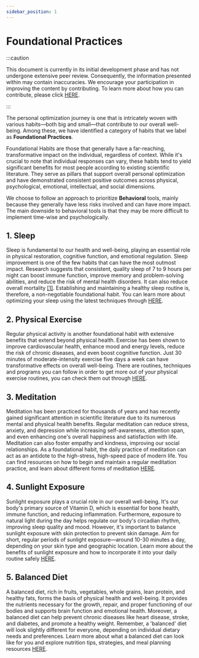 ```yaml
---
sidebar_position: 1
---
```


# Foundational Practices

:::caution

This document is currently in its initial development phase and has not undergone extensive peer review. Consequently, the information presented within may contain inaccuracies. We encourage your participation in improving the content by contributing. To learn more about how you can contribute, please click [HERE](/A%20General%20Overview/Contributing).

:::

The personal optimization journey is one that is intricately woven with various habits—both big and small—that contribute to our overall well-being. Among these, we have identified a category of habits that we label as **Foundational Practices**.

Foundational Habits are those that generally have a far-reaching, transformative impact on the individual, regardless of context. While it's crucial to note that individual responses can vary, these habits tend to yield significant benefits for most people according to existing scientific literature. They serve as pillars that support overall personal optimization and have demonstrated consistent positive outcomes across physical, psychological, emotional, intellectual, and social dimensions.

We choose to follow an approach to prioritize **Behavioral** tools, mainly because they generally have less risks involved and can have more impact. The main downside to behavioral tools is that they may be more difficult to implement time-wise and psychologically.

## 1. Sleep

Sleep is fundamental to our health and well-being, playing an essential role in physical restoration, cognitive function, and emotional regulation. Sleep improvement is one of the few habits that can have the most outmost impact. Research suggests that consistent, quality sleep of 7 to 9 hours per night can boost immune function, improve memory and problem-solving abilities, and reduce the risk of mental health disorders. It can also reduce overall mortality [[1]](https://www.google.com/url?sa=t&rct=j&q=&esrc=s&source=web&cd=&cad=rja&uact=8&ved=2ahUKEwj-35Dvy4H_AhWzLLkGHbKPCiQQFnoECC0QAQ&url=https%3A%2F%2Fwww.amazon.com%2FWhy-We-Sleep-Unlocking-Dreams%2Fdp%2F1501144316&usg=AOvVaw0eXtmCJnYRqJMKP5SdzyxM). Establishing and maintaining a healthy sleep routine is, therefore, a non-negotiable foundational habit. You can learn more about optimizing your sleep using the latest techniques through [HERE](/Section%20-%20Sleep/Sleep).

## 2. Physical Exercise

Regular physical activity is another foundational habit with extensive benefits that extend beyond physical health. Exercise has been shown to improve cardiovascular health, enhance mood and energy levels, reduce the risk of chronic diseases, and even boost cognitive function. Just 30 minutes of moderate-intensity exercise five days a week can have transformative effects on overall well-being. There are routines, techniques and programs you can follow in order to get more out of your physical exercise routines, you can check them out through [HERE](/Section%20-%20Physical%20Exercise/PhysicalExercise).

## 3. Meditation

Meditation has been practiced for thousands of years and has recently gained significant attention in scientific literature due to its numerous mental and physical health benefits. Regular meditation can reduce stress, anxiety, and depression while increasing self-awareness, attention span, and even enhancing one's overall happiness and satisfaction with life. Meditation can also foster empathy and kindness, improving our social relationships. As a foundational habit, the daily practice of meditation can act as an antidote to the high-stress, high-speed pace of modern life. You can find resources on how to begin and maintain a regular meditation practice, and learn about different forms of meditation [HERE](/Section%20-%20Meditation/Meditation).

## 4. Sunlight Exposure

Sunlight exposure plays a crucial role in our overall well-being. It's our body's primary source of Vitamin D, which is essential for bone health, immune function, and reducing inflammation. Furthermore, exposure to natural light during the day helps regulate our body's circadian rhythm, improving sleep quality and mood. However, it's important to balance sunlight exposure with skin protection to prevent skin damage. Aim for short, regular periods of sunlight exposure—around 10-30 minutes a day, depending on your skin type and geographic location. Learn more about the benefits of sunlight exposure and how to incorporate it into your daily routine safely [HERE](/Section%20-%20Sunlight%20Exposure/SunlightExposure).

## 5. Balanced Diet

A balanced diet, rich in fruits, vegetables, whole grains, lean protein, and healthy fats, forms the basis of physical health and well-being. It provides the nutrients necessary for the growth, repair, and proper functioning of our bodies and supports brain function and emotional health. Moreover, a balanced diet can help prevent chronic diseases like heart disease, stroke, and diabetes, and promote a healthy weight. Remember, a 'balanced' diet will look slightly different for everyone, depending on individual dietary needs and preferences. Learn more about what a balanced diet can look like for you and explore nutrition tips, strategies, and meal planning resources [HERE](/Section%20-%20Balanced%20Diet/BalancedDiet).
